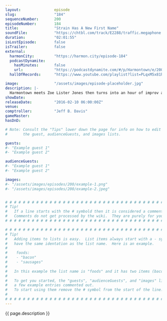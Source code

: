 ```yaml
---
layout:               episode
slug:                 "184"
sequenceNumber:       200
episodeNumber:        184
title:                "Strain Has A New First Name"
soundFile:            "https://chtbl.com/track/E2288/traffic.megaphone.fm/STA8725070688.mp3?updated=1560541629"
duration:             "02:01:55"
isLostEpisode:        false
isTrailer:            false
external:
  harmonCity:         "https://harmon.city/episode-184"
  podcastDynamite:
    hasMinutes:       false
    url:              "https://podcastdynamite.com/#/p/Harmontown/e/200/184"
  hallOfRecords:      "https://www.youtube.com/playlist?list=PLqxM5x81hNOaQN5I_Evklm2UCc-lxKUtO"

image:                "/assets/images/episode-placeholder.jpg"
description: |-
  Harmontown meets Zoe Lister Jones then turns into an hour of improv and complete chaos!
showDate:             
releaseDate:          "2016-02-10 06:00:00Z"
venue:                
comptroller:          "Jeff B. Davis"
gameMaster:           
hasDnD:               

# Note: Consult the "Tips" lower down the page for info on how to edit
#       the guest, audienceGuests, and images lists.

guests:
#- "Example guest 1"
#- "Example guest 2"

audienceGuests:
#- "Example guest 1"
#- "Example guest 2"

images:
#- "/assets/images/episodes/200/example-1.png"
#- "/assets/images/episodes/200/example-2.jpeg"


# # # # # # # # # # # # # # # # # # # # # # # # # # # # # # # # # # # # # # # # # # # # #
# Tip!
#   If a line starts with the # symbold then it is considered a comment.
#   Comments do not get processed by the wiki.  They are purely for your information.
# # # # # # # # # # # # # # # # # # # # # # # # # # # # # # # # # # # # # # # # # # # # #

# # # # # # # # # # # # # # # # # # # # # # # # # # # # # # # # # # # # # # # # # # # # #
# Tip!
#   Adding items to lists is easy.  List items always start with a - symbol and have
#   have the same identation as the list name.  Here is an example.
#
#    foods:
#    - "bacon"
#    - "sausages"
#
#   In this example the list name is "foods" and it has two items (bacon, and sausages).
#
#   To get you started, the "guests", "audienceGuests", and "images" lists below have
#   a few example entries commented out.
#   To start using them remove the # symbol from the start of the line.
#
# # # # # # # # # # # # # # # # # # # # # # # # # # # # # # # # # # # # # # # # # # # # #
---
```


<!-- The episode description will be rendered here -->
{{ page.description }}

<!-- Add your content BELOW here -->
<!-- vvvvvvvvvvvvvvvvvvvvvvvvvvv -->




<!-- ^^^^^^^^^^^^^^^^^^^^^^^^^^^ -->
<!-- Add your content ABOVE here -->

<!-- The episode gallery will be rendered here -->